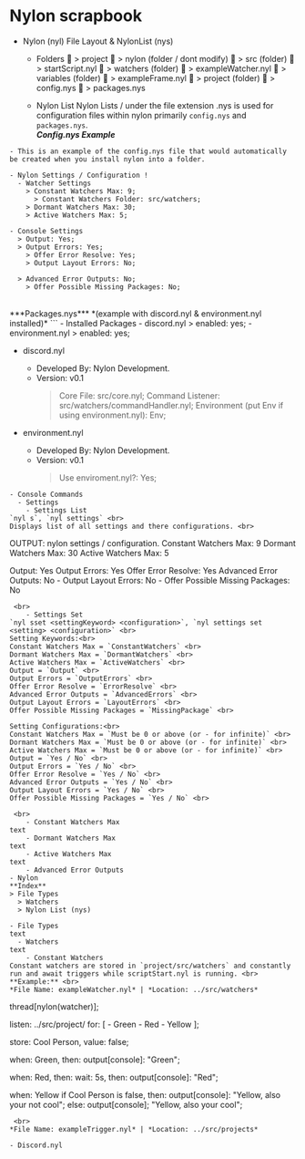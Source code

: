 # Nylon scrapbook

- Nylon (nyl) File Layout & NylonList (nys)
  - Folders
📁 > project
    📁 > nylon (folder / dont modify)
    📁 > src (folder)
      💾 > startScript.nyl
    📁 > watchers (folder)
      💾 > exampleWatcher.nyl
    📁 > variables (folder)
      💾 > exampleFrame.nyl
    📁 > project (folder)
  💾 > config.nys
  💾 > packages.nys

  - Nylon List
Nylon Lists / under the file extension .nys is used for configuration files within nylon primarily `config.nys` and `packages.nys`. <br>
***Config.nys Example***
```
- This is an example of the config.nys file that would automatically be created when you install nylon into a folder.

- Nylon Settings / Configuration !
  - Watcher Settings
    > Constant Watchers Max: 9;
      > Constant Watchers Folder: src/watchers;
    > Dormant Watchers Max: 30;
    > Active Watchers Max: 5;

- Console Settings
  > Output: Yes;
  > Output Errors: Yes;
    > Offer Error Resolve: Yes;
    > Output Layout Errors: No;

  > Advanced Error Outputs: No;
    > Offer Possible Missing Packages: No;
```
 <br>
***Packages.nys*** *(example with discord.nyl & environment.nyl installed)* 
```
- Installed Packages
    - discord.nyl
      > enabled: yes;
    - environment.nyl
      > enabled: yes;

- discord.nyl
  - Developed By: Nylon Development.
  - Version: v0.1
    > Core File: src/core.nyl;
    > Command Listener: src/watchers/commandHandler.nyl;
    > Environment (put Env if using environment.nyl): Env;

- environment.nyl
  - Developed By: Nylon Development.
  - Version: v0.1
    > Use enviroment.nyl?: Yes;
```
- Console Commands
  - Settings
    - Settings List
`nyl s`, `nyl settings` <br>
Displays list of all settings and there configurations. <br>
```
OUTPUT:
nylon settings / configuration.
  Constant Watchers Max: 9
  Dormant Watchers Max: 30
  Active Watchers Max: 5

  Output: Yes
  Output Errors: Yes
  Offer Error Resolve: Yes
  Advanced Error Outputs: No
    - Output Layout Errors: No
    - Offer Possible Missing Packages: No

```
 <br>
    - Settings Set
`nyl sset <settingKeyword> <configuration>`, `nyl settings set <setting> <configuration>` <br>
Setting Keywords:<br>
Constant Watchers Max = `ConstantWatchers` <br>
Dormant Watchers Max = `DormantWatchers` <br>
Active Watchers Max = `ActiveWatchers` <br>
Output = `Output` <br>
Output Errors = `OutputErrors` <br>
Offer Error Resolve = `ErrorResolve` <br>
Advanced Error Outputs = `AdvancedErrors` <br>
Output Layout Errors = `LayoutErrors` <br>
Offer Possible Missing Packages = `MissingPackage` <br>

Setting Configurations:<br>
Constant Watchers Max = `Must be 0 or above (or - for infinite)` <br>
Dormant Watchers Max = `Must be 0 or above (or - for infinite)` <br>
Active Watchers Max = `Must be 0 or above (or - for infinite)` <br>
Output = `Yes / No` <br>
Output Errors = `Yes / No` <br>
Offer Error Resolve = `Yes / No` <br>
Advanced Error Outputs = `Yes / No` <br>
Output Layout Errors = `Yes / No` <br>
Offer Possible Missing Packages = `Yes / No` <br>

 <br>
    - Constant Watchers Max
text
    - Dormant Watchers Max
text
    - Active Watchers Max
text
    - Advanced Error Outputs
- Nylon
**Index**
> File Types
  > Watchers
  > Nylon List (nys)

- File Types
text
  - Watchers
text
    - Constant Watchers
Constant watchers are stored in `project/src/watchers` and constantly run and await triggers while scriptStart.nyl is running. <br>
**Example:** <br>
*File Name: exampleWatcher.nyl* | *Location: ../src/watchers* 
```
thread[nylon(watcher)];
  
  listen: ../src/project/
    for: [
      - Green
      - Red
      - Yellow
    ];

  store: Cool Person,
    value: false;

  when: Green,
    then: output[console]: "Green";

  when: Red,
    then: wait: 5s, then: 
    output[console]: "Red";

  when: Yellow
    if Cool Person is false,
      then: output[console]: "Yellow, also your not cool";
      else: output[console]; "Yellow, also your cool";
```
 <br>
*File Name: exampleTrigger.nyl* | *Location: ../src/projects*
```

```
- Discord.nyl